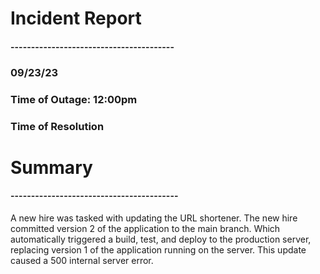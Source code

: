 # Incident Report
#### ----------------------------------------

### 09/23/23
### Time of Outage: 12:00pm 
### Time of Resolution

# Summary
#### -----------------------------------------

A new hire was tasked with updating the URL shortener. The new hire committed version 2 of the application to the main branch. Which automatically triggered a build, test, and deploy to the production server, replacing version 1 of the application running on the server. This update caused a 500 internal server error.
